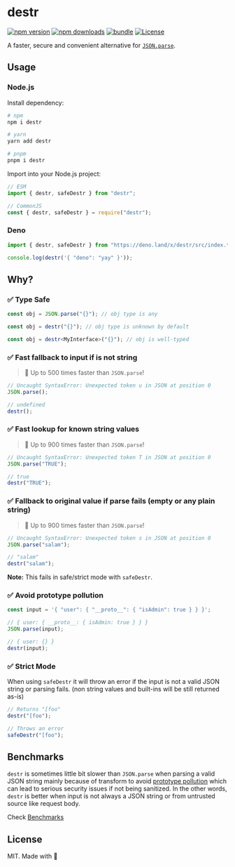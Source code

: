 # destr

[![npm version][npm-version-src]][npm-version-href]
[![npm downloads][npm-downloads-src]][npm-downloads-href]
[![bundle][bundle-src]][bundle-href]
[![License][license-src]][license-href]

A faster, secure and convenient alternative for [`JSON.parse`](https://developer.mozilla.org/en-US/docs/Web/JavaScript/Reference/Global_Objects/JSON/parse).

## Usage

### Node.js

Install dependency:

```bash
# npm
npm i destr

# yarn
yarn add destr

# pnpm
pnpm i destr
```

Import into your Node.js project:

```js
// ESM
import { destr, safeDestr } from "destr";

// CommonJS
const { destr, safeDestr } = require("destr");
```

### Deno

```js
import { destr, safeDestr } from "https://deno.land/x/destr/src/index.ts";

console.log(destr('{ "deno": "yay" }'));
```

## Why?

### ✅ Type Safe

```ts
const obj = JSON.parse("{}"); // obj type is any

const obj = destr("{}"); // obj type is unknown by default

const obj = destr<MyInterface>("{}"); // obj is well-typed
```

### ✅ Fast fallback to input if is not string

> 🚀 Up to 500 times faster than `JSON.parse`!

```js
// Uncaught SyntaxError: Unexpected token u in JSON at position 0
JSON.parse();

// undefined
destr();
```

### ✅ Fast lookup for known string values

> 🚀 Up to 900 times faster than `JSON.parse`!

```js
// Uncaught SyntaxError: Unexpected token T in JSON at position 0
JSON.parse("TRUE");

// true
destr("TRUE");
```

### ✅ Fallback to original value if parse fails (empty or any plain string)

> 🚀 Up to 900 times faster than `JSON.parse`!

```js
// Uncaught SyntaxError: Unexpected token s in JSON at position 0
JSON.parse("salam");

// "salam"
destr("salam");
```

**Note:** This fails in safe/strict mode with `safeDestr`.

### ✅ Avoid prototype pollution

```js
const input = '{ "user": { "__proto__": { "isAdmin": true } } }';

// { user: { __proto__: { isAdmin: true } } }
JSON.parse(input);

// { user: {} }
destr(input);
```

### ✅ Strict Mode

When using `safeDestr` it will throw an error if the input is not a valid JSON string or parsing fails. (non string values and built-ins will be still returned as-is)

```js
// Returns "[foo"
destr("[foo");

// Throws an error
safeDestr("[foo");
```

## Benchmarks

`destr` is sometimes little bit slower than `JSON.parse` when parsing a valid JSON string mainly because of transform to avoid [prototype pollution](https://learn.snyk.io/lessons/prototype-pollution/javascript/) which can lead to serious security issues if not being sanitized. In the other words, `destr` is better when input is not always a JSON string or from untrusted source like request body.

Check [Benchmarks](./BENCH.md)

## License

MIT. Made with 💖

<!-- Badges -->

[npm-version-src]: https://img.shields.io/npm/v/destr?style=flat&colorA=18181B&colorB=F0DB4F
[npm-version-href]: https://npmjs.com/package/destr
[npm-downloads-src]: https://img.shields.io/npm/dm/destr?style=flat&colorA=18181B&colorB=F0DB4F
[npm-downloads-href]: https://npmjs.com/package/destr
[bundle-src]: https://img.shields.io/bundlephobia/minzip/destr?style=flat&colorA=18181B&colorB=F0DB4F
[bundle-href]: https://bundlephobia.com/result?p=destr
[license-src]: https://img.shields.io/github/license/unjs/destr.svg?style=flat&colorA=18181B&colorB=F0DB4F
[license-href]: https://github.com/unjs/destr/blob/main/LICENSE
